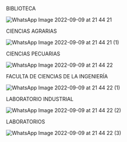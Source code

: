 
BIBLIOTECA

![WhatsApp Image 2022-09-09 at 21 44 21](https://user-images.githubusercontent.com/107488067/189465946-80cdc2aa-85fb-4037-ab6c-eec109c51158.jpeg)

CIENCIAS AGRARIAS

![WhatsApp Image 2022-09-09 at 21 44 21 (1)](https://user-images.githubusercontent.com/107488067/189465948-d70c2e48-1f3a-41fc-8570-6fd0f067bcd9.jpeg)

CIENCIAS PECUARIAS

![WhatsApp Image 2022-09-09 at 21 44 22](https://user-images.githubusercontent.com/107488067/189465949-e7470420-484a-4f2c-b375-0dc6370d7bbc.jpeg)

FACULTA DE CIENCIAS DE LA INGENIERÍA

![WhatsApp Image 2022-09-09 at 21 44 22 (1)](https://user-images.githubusercontent.com/107488067/189465950-b83c18ea-0bc9-4815-935a-ead17571e159.jpeg)

LABORATORIO INDUSTRIAL

![WhatsApp Image 2022-09-09 at 21 44 22 (2)](https://user-images.githubusercontent.com/107488067/189465951-4774d056-2e64-439e-9dc9-16099d1331de.jpeg)

LABORATORIOS

![WhatsApp Image 2022-09-09 at 21 44 22 (3)](https://user-images.githubusercontent.com/107488067/189465952-cedfbb5f-b3d6-4fc0-bf4f-41938c7f96ff.jpeg)

